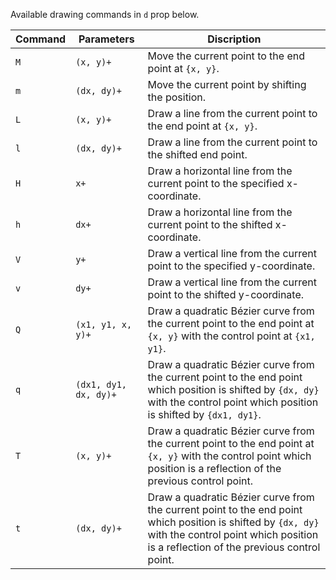 Available drawing commands in `d` prop below.

|Command|Parameters           |Discription                                                                                                                                                                                       |
|-------|---------------------|--------------------------------------------------------------------------------------------------------------------------------------------------------------------------------------------------|
|`M`    |`(x, y)+`            |Move the current point to the end point at `{x, y}`.                                                                                                                                              |
|`m`    |`(dx, dy)+`          |Move the current point by shifting the position.                                                                                                                                                  |
|`L`    |`(x, y)+`            |Draw a line from the current point to the end point at `{x, y}`.                                                                                                                                  |
|`l`    |`(dx, dy)+`          |Draw a line from the current point to the shifted end point.                                                                                                                                      |
|`H`    |`x+`                 |Draw a horizontal line from the current point to the specified x-coordinate.                                                                                                                      |
|`h`    |`dx+`                |Draw a horizontal line from the current point to the shifted x-coordinate.                                                                                                                        |
|`V`    |`y+`                 |Draw a vertical line from the current point to the specified y-coordinate.                                                                                                                        |
|`v`    |`dy+`                |Draw a vertical line from the current point to the shifted y-coordinate.                                                                                                                          |
|`Q`    |`(x1, y1, x, y)+`    |Draw a quadratic Bézier curve from the current point to the end point at `{x, y}` with the control point at `{x1, y1}`.                                                                           |
|`q`    |`(dx1, dy1, dx, dy)+`|Draw a quadratic Bézier curve from the current point to the end point which position is shifted by `{dx, dy}` with the control point which position is shifted by `{dx1, dy1}`.                   |
|`T`    |`(x, y)+`            |Draw a quadratic Bézier curve from the current point to the end point at `{x, y}` with the control point which position is a reflection of the previous control point.                            |
|`t`    |`(dx, dy)+`          |Draw a quadratic Bézier curve from the current point to the end point which position is shifted by `{dx, dy}` with the control point which position is a reflection of the previous control point.|
